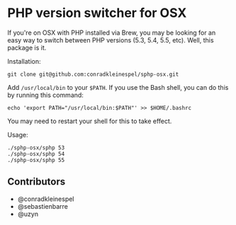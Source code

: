 # PHP version switcher for OSX

If you're on OSX with PHP installed via Brew, you may be looking for an easy way to switch between PHP versions (5.3, 5.4, 5.5, etc). Well, this package is it.

Installation:
```
git clone git@github.com:conradkleinespel/sphp-osx.git
```

Add `/usr/local/bin` to your `$PATH`. If you use the Bash shell, you can do this by running this command:
```
echo 'export PATH="/usr/local/bin:$PATH"' >> $HOME/.bashrc
```
You may need to restart your shell for this to take effect.

Usage:
```
./sphp-osx/sphp 53
./sphp-osx/sphp 54
./sphp-osx/sphp 55
```

## Contributors

* @conradkleinespel
* @sebastienbarre
* @uzyn
